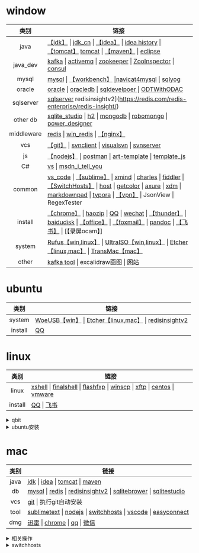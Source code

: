 # window
|类别|链接|
|:---:|---|
|java| [【jdk】](https://www.oracle.com/technetwork/java/javase/downloads/index.html) \| [jdk_cn](https://www.oracle.com/technetwork/cn/java/javase/downloads/index.html) \| [【idea】](https://www.jetbrains.com/idea/) \| [idea history](https://www.jetbrains.com/idea/download/other.html) \| [【tomcat】](http://tomcat.apache.org/) [tomcat](http://archive.apache.org/dist/tomcat/) \| [【maven】](http://maven.apache.org/download.cgi) \| [eclipse](https://www.eclipse.org/downloads/) |
|java_dev| [kafka](http://kafka.apache.org/) \| [activemq](http://activemq.apache.org/) \| [zookeeper](https://zookeeper.apache.org/) \| [ZooInspector](https://pan.baidu.com/disk/home#/all?path=%2F&vmode=list) \| [consul](https://www.consul.io/) |
|mysql|[mysql](https://www.mysql.com/downloads/) \| [【workbench】](https://dev.mysql.com/downloads/workbench/) \|[navicat4mysql](https://www.navicat.com.cn/) \| [sqlyog](https://sqlyog.en.softonic.com/)|
|oracle|[oracle](https://www.oracle.com/cn/downloads/) \| [oracledb](https://www.oracle.com/technetwork/cn/database/enterprise-edition/downloads/index.html) \| [sqldevelpoer ](https://www.oracle.com/technetwork/cn/developer-tools/sql-developer/downloads/index.html) \| [ODTWithODAC](https://www.oracle.com/technetwork/cn/topics/dotnet/whatsnew/index.html) |
|sqlserver| [sqlserver](https://msdn.itellyou.cn/) redisinsightv2](https://redis.com/redis-enterprise/redis-insight/)|
|other db| [sqlite_studio](https://sqlitestudio.pl/index.rvt?act=download) \| [h2](http://www.h2database.com/html/main.html) \| [mongodb](https://www.mongodb.com/) \| [robomongo](https://robomongo.org/) \| [power_designer](http://powerdesigner.de/) |
|middleware|[redis](https://redis.io/) \| [win_redis](https://github.com/microsoftarchive/redis/releases) \| [【nginx】](http://www.nginx.cn/) |
|vcs| [【git】](https://www.git-scm.com/download) \| [svnclient](https://tortoisesvn.net/) \| [visualsvn](https://www.visualsvn.com/visualsvn/download/) \| [svnserver](https://www.collab.net/downloads/subversion) |
|js|[【nodejs】](http://nodejs.cn/) \| [postman](https://www.getpostman.com/downloads/) \| [art-template](https://aui.github.io/art-template/) \| [template_js](https://www.bootcdn.cn/template_js/) |
|C#|[vs](https://visualstudio.microsoft.com/zh-hans/downloads/) \| [msdn_i_tell_you](https://msdn.itellyou.cn/)|
|common|[vs_code](https://code.visualstudio.com/) \| [【sublime】](http://www.sublimetext.com/) \| [xmind](https://www.xmind.cn/) \| [charles](https://www.charlesproxy.com/latest-release/download.do) \| [fiddler](https://www.telerik.com/fiddler) \| [【SwitchHosts】](https://oldj.github.io/SwitchHosts/#cn)  \| [host](https://pan.baidu.com/disk/home#/all?path=%2F&vmode=list) \| [getcolor](https://pan.baidu.com/disk/home#/all?path=%2F&vmode=list) \| [axure](https://www.axure.com.cn/) \| [xdm](http://xdman.sourceforge.net/#downloads) \| [markdownpad](http://markdownpad.com/) \| [typora](https://www.typora.io/) \| [【vpn】]() \| JsonView \| RegexTester |
|install|[【chrome】](https://www.google.cn/chrome/) \| [haozip](http://haozip.2345.cc/) \| [QQ](https://im.qq.com/index.shtml) \| [wechat](https://pc.weixin.qq.com/?t=win_weixin) \| [【thunder】](https://dl.xunlei.com/) \| [baidudisk](http://pan.baidu.com/download) \| [【office】](https://msdn.itellyou.cn/) \| [【foxmail】](https://www.foxmail.com/) \| [pandoc](https://github.com/jgm/pandoc/releases/) \| [【飞书】](https://www.feishu.cn/download?from=navigation_bar_app_download) \| [【录屏ocam】]|
|system|[Rufus【win,linux】](http://rufus.ie/) \| [UltraISO【win,linux】](https://cn.ultraiso.net/xiazai.html) \| [Etcher【linux,mac】](https://www.balena.io/etcher/) \| [TransMac【mac】](https://transmac.en.softonic.com/)|
|other|[kafka tool](http://www.kafkatool.com/) \| excalidraw画图 \| [网站](https://lkssite.vip/)|

# ubuntu
|类别|链接|
|:---:|---|
|system|[WoeUSB【win】](https://www.fossmint.com/woeusb-create-bootable-windows-usb-sticks-from-linux) \| [Etcher【linux,mac】](https://www.balena.io/etcher/) \| [redisinsightv2](https://redis.com/redis-enterprise/redis-insight/)|
|install|[QQ](https://im.qq.com/linuxqq/download.html)|

# linux
|类别|链接|
|:---:|---|
|linux| [xshell](https://xshell.en.softonic.com/) \| [finalshell](http://www.hostbuf.com/c/131.html) \| [flashfxp](https://www.flashfxp.com/) \| [winscp](https://winscp.net/eng/docs/lang:chs) \| [xftp](https://www.netsarang.com/zh/xftp/) \| [centos](https://www.centos.org/download/) \| [vmware](https://www.vmware.com/cn.html) |
|install|[QQ](https://im.qq.com/linuxqq/download.html) \| [飞书](https://github.com/Ericwyn/electron-lark/releases) |

<details>
<summary>qbit</summary>

``` shell
sudo add-apt-repository ppa:qbittorrent-team/qbittorrent-stable
sudo apt-get install qbittorrent
```
</details>

<details>
<summary>ubuntu安装</summary>

1. idea
2. mysql workbench
3. visual studio code
4. xtreme download manager
5. amule
5. qq
6. sqlite
7. 启动盘创建器
8. chromium
9. 远程桌面查看器，桌面共享
10. easyconnect
12. 
</details>


# mac
|类别|链接|
|:---:|---|
|java|[jdk](https://www.oracle.com/java/technologies/javase-downloads.html) &#124; [idea](https://www.jetbrains.com/idea/download/#section=mac) &#124; [tomcat](https://tomcat.apache.org/download-90.cgi) &#124; [maven](https://maven.apache.org/download.cgi)|
|db|[mysql](https://dev.mysql.com/downloads/workbench/) &#124; [redis](https://redis.io/download/) &#124; [redisinsightv2](https://redis.com/redis-enterprise/redis-insight/) &#124; [sqlitebrower](http://www.sqlitebrowser.org/) &#124; [sqlitestudio](https://sqlitestudio.pl/)|
|vcs|[git](https://git-scm.com/) &#124; 执行git自动安装|
|tool|[sublimetext](https://www.sublimetext.com/download) &#124; [nodejs](https://nodejs.org/zh-cn/) &#124; [switchhosts](https://github.com/oldj/SwitchHosts/blob/master/README_cn.md) &#124; [vscode](https://code.visualstudio.com/) &#124; [easyconnect](https://vpn.dmall.com)|
|dmg|[迅雷](https://www.xunlei.com/) &#124; [chrome](https://www.google.cn/intl/zh-CN/chrome/) &#124; [qq](https://im.qq.com/download/) &#124; [微信](https://mac.weixin.qq.com/?t=mac&platform=wx&lang=zh_CN)|

<details>
  <summary>相关操作</summary>

1. java_home：执行`/usr/libexec/java_home`，输出目录即为java_home
2. 挂载ntfs分区或U盘（只能是ntfs）
``` shell
# 查看挂载信息，如 /dev/disk0s5 on /Volumes/E (ntfs, local, noowners, nobrowse)
mount
# 卸载磁盘
sudo umount /Volumes/E
# 以可读写方式挂载磁盘 sudo mkdir /Volumes/E
sudo mount -t ntfs -o rw,auto,nobrowse /dev/disk0s5 /Volumes/E
# 创建桌面快捷方式
sudo ln -s /Volumes/E ~/Desktop/E
```
</details>

<details>
<summary>switchhosts</summary>
添加远程hosts链接加速github访问：https://raw.hellogithub.com/hosts
</details>